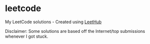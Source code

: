 # leetcode
My LeetCode solutions - Created using [LeetHub](https://github.com/QasimWani/LeetHub)

Disclaimer: Some solutions are based off the Internet/top submissions whenever I got stuck.

